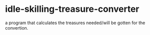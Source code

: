 # idle-skilling-treasure-converter
a program that calculates the treasures needed/will be gotten for the convertion.
